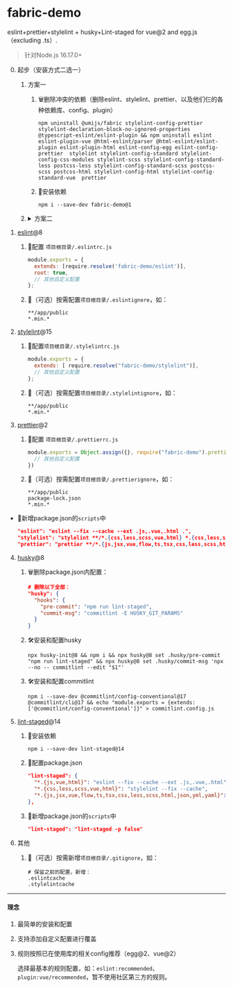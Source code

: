 # fabric-demo
eslint+prettier+stylelint + husky+Lint-staged for vue@2 and egg.js（excluding .ts）.

>针对Node.js 16.17.0+

0. 起步（安装方式二选一）

    1. 方案一

        1. 🗑删除冲突的依赖（删除eslint、stylelint、prettier、以及他们仨的各种依赖库、config、plugin）

            `npm uninstall @umijs/fabric stylelint-config-prettier stylelint-declaration-block-no-ignored-properties @typescript-eslint/eslint-plugin && npm uninstall eslint eslint-plugin-vue @html-eslint/parser @html-eslint/eslint-plugin eslint-plugin-html eslint-config-egg eslint-config-prettier  stylelint stylelint-config-standard stylelint-config-css-modules stylelint-scss stylelint-config-standard-less postcss-less stylelint-config-standard-scss postcss-scss postcss-html stylelint-config-html stylelint-config-standard-vue  prettier`
        2. 🔨安装依赖

            `npm i --save-dev fabric-demo@1`
    2. <details>

        <summary>方案二</summary>

        1. 🗑删除冲突的依赖

            `npm uninstall @umijs/fabric stylelint-config-prettier stylelint-declaration-block-no-ignored-properties @typescript-eslint/eslint-plugin`
        2. 🔨安装依赖

            `npm i --save-dev eslint@8 eslint-plugin-vue@9 @html-eslint/parser@0 @html-eslint/eslint-plugin@0 eslint-plugin-html@8 eslint-config-egg@13 eslint-config-prettier@9  stylelint@15 stylelint-config-standard@34 stylelint-config-css-modules@4.3.0 stylelint-scss@5 stylelint-config-standard-less@2 postcss-less@6 stylelint-config-standard-scss@11 postcss-scss@4 postcss-html@1 stylelint-config-html@1 stylelint-config-standard-vue@1  prettier@2  fabric-demo@0`
        </details>
1. [eslint](https://github.com/eslint/eslint)@8

    1. 🔧配置 `项目根目录/.eslintrc.js`

        ```js
        module.exports = {
          extends: [require.resolve('fabric-demo/eslint')],
          root: true,
          // 其他自定义配置
        };
        ```
    2. 🔧（可选）按需配置`项目根目录/.eslintignore`，如：

        ```ignore
        **/app/public
        *.min.*
        ```
2. [stylelint](https://github.com/stylelint/stylelint)@15

    1. 🔧配置`项目根目录/.stylelintrc.js`

        ```js
        module.exports = {
          extends: [ require.resolve("fabric-demo/stylelint")],
          // 其他自定义配置
        };
        ```
    2. 🔧（可选）按需配置`项目根目录/.stylelintignore`，如：

        ```ignore
        **/app/public
        *.min.*
        ```
3. [prettier](https://github.com/prettier/prettier)@2

    1. 🔧配置 `项目根目录/.prettierrc.js`

        ```js
        module.exports = Object.assign({}, require("fabric-demo").prettier, {
          // 其他自定义配置
        })
        ```
    2. 🔧（可选）按需配置`项目根目录/.prettierignore`，如：

        ```ignore
        **/app/public
        package-lock.json
        *.min.*
        ```
- 🔧新增package.json的`scripts`中

    ```json
    "eslint": "eslint --fix --cache --ext .js,.vue,.html .",
    "stylelint": "stylelint **/*.{css,less,scss,vue,html} *.{css,less,scss,vue,html} --fix --cache --quiet",
    "prettier": "prettier **/*.{js,jsx,vue,flow,ts,tsx,css,less,scss,html,json,yml,yaml} *.{js,jsx,vue,flow,ts,tsx,css,less,scss,html,json,yml,yaml} --write --cache --no-error-on-unmatched-pattern"
    ```
4. [husky](https://github.com/typicode/husky)@8

    1. 🗑删除package.json内配置：

        ```json
        # 删除以下全部：
        "husky": {
          "hooks": {
            "pre-commit": "npm run lint-staged",
            "commit-msg": "commitlint -E HUSKY_GIT_PARAMS"
          }
        }
        ```
    2. 🛠️安装和配置husky

        `npx husky-init@8 && npm i && npx husky@8 set .husky/pre-commit "npm run lint-staged" && npx husky@8 set .husky/commit-msg 'npx --no -- commitlint --edit "$1"'`
    3. 🛠️安装和配置commitlint

        `npm i --save-dev @commitlint/config-conventional@17 @commitlint/cli@17 && echo "module.exports = {extends: ['@commitlint/config-conventional']}" > commitlint.config.js`
5. [lint-staged](https://github.com/lint-staged/lint-staged)@14

    1. 🔨安装依赖

        `npm i --save-dev lint-staged@14`
    2. 🔧配置package.json

        ```json
        "lint-staged": {
          "*.{js,vue,html}": "eslint --fix --cache --ext .js,.vue,.html",
          "*.{css,less,scss,vue,html}": "stylelint --fix --cache",
          "*.{js,jsx,vue,flow,ts,tsx,css,less,scss,html,json,yml,yaml}": "prettier --write --cache"
        },
        ```
    3. 🔧新增package.json的`scripts`中

        ```json
        "lint-staged": "lint-staged -p false"
        ```
6. 其他

    1. 🔧（可选）按需新增`项目根目录/.gitignore`，如：

        ```ignore
        # 保留之前的配置，新增：
        .eslintcache
        .stylelintcache
        ```

---
#### 理念
1. 最简单的安装和配置
2. 支持添加自定义配置进行覆盖
3. 规则按照已在使用库的相关config推荐（egg@2、vue@2）

    选择最基本的规则配置，如：`eslint:recommended`、`plugin:vue/recommended`，暂不使用社区第三方的规则。
